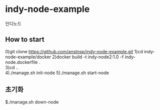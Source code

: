 # indy-node-example
인디노드

## How to start 
0)git clone https://github.com/anstnsp/indy-node-example.git
1)cd indy-node-example/docker
2)docker build -t indy-node2:1.0 -f indy-node.dockerfile .     
3)cd ..   
4)./manage.sh init-node 
5)./manage.sh start-node 

## 초기화 
$./manage.sh down-node 
